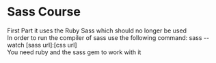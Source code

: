 # Sass Course
First Part it uses the Ruby Sass which should no longer be used <br>
In order to run the compiler of sass use the following command: sass --watch [sass url]:[css url] <br>
You need ruby and the sass gem to work with it
